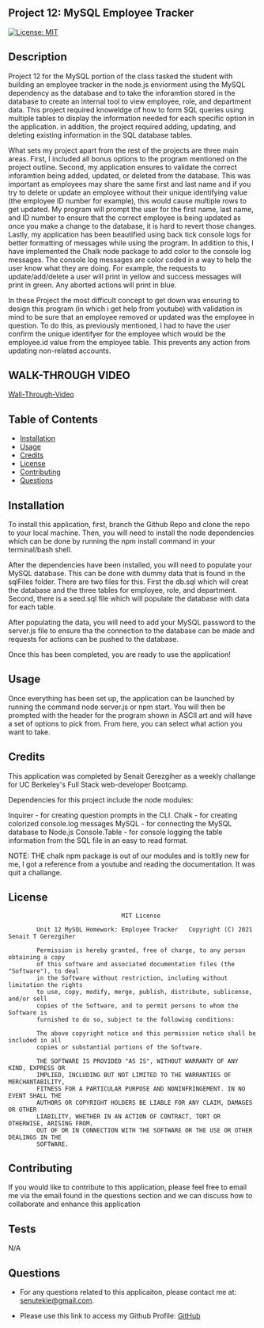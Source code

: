 ## Project 12: MySQL Employee Tracker

[![License: MIT](https://img.shields.io/badge/License-MIT-yellow.svg)](https://opensource.org/licenses/MIT)

## Description

Project 12 for the MySQL portion of the class tasked the student with building an employee tracker in the node.js enviorment using the MySQL dependency as the database and to take the inforamtion stored in the database to create an internal tool to view employee, role, and department data. This project required knoweldge of how to form SQL queries using multiple tables to display the information needed for each specific option in the application. in addition, the project required adding, updating, and deleting existing information in the SQL database tables.

What sets my project apart from the rest of the projects are three main areas. First, I included all bonus options to the program mentioned on the project outline. Second, my application ensures to validate the correct inforamtion being added, updated, or deleted from the database. This was
important as employees may share the same first and last name and if you try to delete or update an employee without their unique identifying value (the employee ID number for example), this would cause multiple rows to get updated. My program will prompt the user for the first name, last name, and ID number to ensure that the correct employee is being updated as once you make a change to the database, it is hard to revert those changes. Lastly, my application has been beautified using back tick console logs for better formatting of messages while using the program. In addition to this, I have implemented the Chalk node package to add color to the console log messages. The console log messages are color coded in a way to help the user know what they are doing. For example, the requests to update/add/delete a user will print in yellow and success messages will print in green. Any aborted
actions will print in blue.

In these Project the most difficult concept to get down was ensuring to design this program (in which i get help from youtube) with validation in mind to be sure that an employee removed or updated was the employee in question. To do this, as previously mentioned, I had to have the user confirm the unique identifyer for the employee which would be the employee.id value from the employee table. This prevents any action from updating non-related accounts.

## WALK-THROUGH VIDEO

[Wall-Through-Video](https://www.youtube.com/watch?v=g2r3anMg4gg&t=58s)

## Table of Contents

-   [Installation](#installation)
-   [Usage](#usage)
-   [Credits](#credits)
-   [License](#license)
-   [Contributing](#contributing)
-   [Questions](#questions)

## Installation

To install this application, first, branch the Github Repo and clone the repo to your local machine. Then, you will need to install the node dependencies which can be done by running the npm install command in your terminal/bash shell.

After the dependencies have been installed, you will need to populate your MySQL database. This can be done with dummy data that is found in the sqlFiles folder. There are two files for this. First the db.sql which will creat the database and the three tables for employee, role, and department.
Second, there is a seed.sql file which will populate the database with data for each table.

After populating the data, you will need to add your MySQL password to the server.js file to ensure tha the connection to the database can be made and requests for actions can be pushed to the database.

Once this has been completed, you are ready to use the application!

## Usage

Once everything has been set up, the application can be launched by running the command node server.js or npm start. You will then be prompted with the header for the program shown in ASCII art and will have a set of options to pick from. From here, you can select what action you want to take.

## Credits

This application was completed by Senait Gerezgiher as a weekly challange  for UC Berkeley's Full Stack web-developer Bootcamp.

Dependencies for this project include the node modules:

Inquirer - for creating question prompts in the CLI. 
Chalk - for creating colorized console.log messages MySQL - for connecting the MySQL database to Node.js 
Console.Table - for console logging the table information from the SQL file in an easy to read format.

NOTE: THE chalk npm package is out of our modules and is toltlly new for me, I got a reference from a youtube and reading the documentation. It was quit a challange.

## License

    								MIT License

    		Unit 12 MySQL Homework: Employee Tracker   Copyright (C) 2021 Senait T Gerezgiher

    		Permission is hereby granted, free of charge, to any person obtaining a copy
    		of this software and associated documentation files (the "Software"), to deal
    		in the Software without restriction, including without limitation the rights
    		to use, copy, modify, merge, publish, distribute, sublicense, and/or sell
    		copies of the Software, and to permit persons to whom the Software is
    		furnished to do so, subject to the following conditions:

    		The above copyright notice and this permission notice shall be included in all
    		copies or substantial portions of the Software.

    		THE SOFTWARE IS PROVIDED "AS IS", WITHOUT WARRANTY OF ANY KIND, EXPRESS OR
    		IMPLIED, INCLUDING BUT NOT LIMITED TO THE WARRANTIES OF MERCHANTABILITY,
    		FITNESS FOR A PARTICULAR PURPOSE AND NONINFRINGEMENT. IN NO EVENT SHALL THE
    		AUTHORS OR COPYRIGHT HOLDERS BE LIABLE FOR ANY CLAIM, DAMAGES OR OTHER
    		LIABILITY, WHETHER IN AN ACTION OF CONTRACT, TORT OR OTHERWISE, ARISING FROM,
    		OUT OF OR IN CONNECTION WITH THE SOFTWARE OR THE USE OR OTHER DEALINGS IN THE
    		SOFTWARE.

## Contributing

If you would like to contribute to this application, please feel free to email me via the email found in the questions section and we can discuss how to collaborate and enhance this application

## Tests

N/A

## Questions

-   For any questions related to this applicaiton, please contact me at: senutekie@gmail.com.

-   Please use this link to access my Github Profile: [GitHub](https://github.com/senait77)
